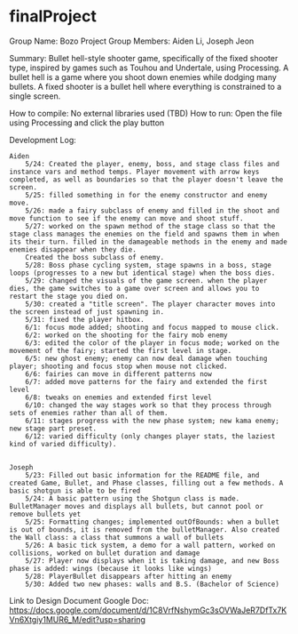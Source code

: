 # finalProject
Group Name: Bozo Project
Group Members: Aiden Li, Joseph Jeon

Summary: Bullet hell-style shooter game, specifically of the fixed shooter type, inspired by games such as Touhou and Undertale, using Processing. A bullet hell is a game where you shoot down enemies while dodging many bullets. A fixed shooter is a bullet hell where everything is constrained to a single screen. 

How to compile: No external libraries used (TBD)
How to run: Open the file using Processing and click the play button

Development Log:

	Aiden
		5/24: Created the player, enemy, boss, and stage class files and instance vars and method temps. Player movement with arrow keys completed, as well as boundaries so that the player doesn't leave the screen.
        5/25: filled something in for the enemy constructor and enemy move.
        5/26: made a fairy subclass of enemy and filled in the shoot and move function to see if the enemy can move and shoot stuff.
        5/27: worked on the spawn method of the stage class so that the stage class manages the enemies on the field and spawns them in when its their turn. filled in the damageable methods in the enemy and made enemies disappear when they die. 
        Created the boss subclass of enemy.
        5/28: Boss phase cycling system, stage spawns in a boss, stage loops (progresses to a new but identical stage) when the boss dies.
        5/29: changed the visuals of the game screen. when the player dies, the game switches to a game over screen and allows you to restart the stage you died on.
        5/30: created a "title screen". The player character moves into the screen instead of just spawning in.
        5/31: fixed the player hitbox.
        6/1: focus mode added; shooting and focus mapped to mouse click.
        6/2: worked on the shooting for the fairy mob enemy
        6/3: edited the color of the player in focus mode; worked on the movement of the fairy; started the first level in stage.
        6/5: new ghost enemy; enemy can now deal damage when touching player; shooting and focus stop when mouse not clicked.
        6/6: fairies can move in different patterns now
        6/7: added move patterns for the fairy and extended the first level
        6/8: tweaks on enemies and extended first level
        6/10: changed the way stages work so that they process through sets of enemies rather than all of them.
        6/11: stages progress with the new phase system; new kama enemy; new stage part preset.
        6/12: varied difficulty (only changes player stats, the laziest kind of varied difficulty). 
        
    
	Joseph
		5/23: Filled out basic information for the README file, and created Game, Bullet, and Phase classes, filling out a few methods. A basic shotgun is able to be fired
		5/24: A basic pattern using the Shotgun class is made. BulletManager moves and displays all bullets, but cannot pool or remove bullets yet
		5/25: Formatting changes; implemented outOfBounds: when a bullet is out of bounds, it is removed from the bulletManager. Also created the Wall class: a class that summons a wall of bullets
		5/26: A basic tick system, a demo for a wall pattern, worked on collisions, worked on bullet duration and damage
		5/27: Player now displays when it is taking damage, and new Boss phase is added: wings (because it looks like wings)
		5/28: PlayerBullet disappears after hitting an enemy
		5/30: Added two new phases: walls and B.S. (Bachelor of Science)

Link to Design Document Google Doc: https://docs.google.com/document/d/1C8VrfNshymGc3sOVWaJeR7DfTx7KVn6Xtgiy1MUR6_M/edit?usp=sharing
